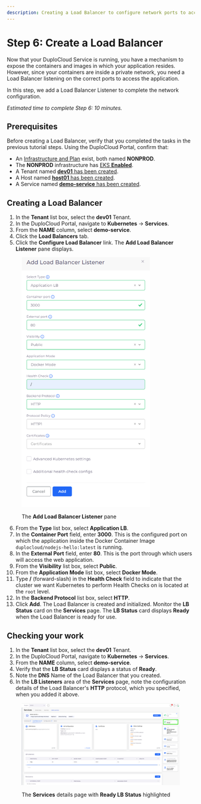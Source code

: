 ```yaml
---
description: Creating a Load Balancer to configure network ports to access the application
---
```


# Step 6: Create a Load Balancer

Now that your DuploCloud Service is running, you have a mechanism to expose the containers and images in which your application resides. However, since your containers are inside a private network, you need a Load Balancer listening on the correct ports to access the application.

In this step, we add a Load Balancer Listener to complete the network configuration.

_Estimated time to complete Step 6: 10 minutes._

## Prerequisites

Before creating a Load Balancer, verify that you completed the tasks in the previous tutorial steps.   Using the DuploCloud Portal, confirm that:

* An [Infrastructure and Plan](../step-1-infrastructure.md) exist, both named **NONPROD**.
* The **NONPROD** infrastructure has [EKS **Enabled**](../step-1-infrastructure.md#check-your-work).&#x20;
* A Tenant named [**dev01** has been created](../step-2-tenant.md).
* A Host named [**host01** has been created](step-3-create-host.md).
* A Service named [**demo-service** has been created](step-5-create-app-via-k8s.md).

## Creating a Load Balancer

1. In the **Tenant** list box, select the **dev01** Tenant.
2. In the DuploCloud Portal, navigate to **Kubernetes** -> **Services**. &#x20;
3. From the **NAME** column, select **demo-service**.
4. Click the **Load Balancers** tab.
5. Click the **Configure Load Balancer** link. The **Add Load Balancer Listener** pane displays.

<div align="left"><figure><img src="../../../.gitbook/assets/Screenshot (128).png" alt="" width="344"><figcaption><p>The <strong>Add Load Balancer Listener</strong> pane</p></figcaption></figure></div>

6. From the **Type** list box, select **Application LB**.
7. In the **Container Port** field, enter **3000**. This is the configured port on which the application inside the Docker Container Image `duplocloud/nodejs-hello:latest` is running.&#x20;
8. In the **External Port** field, enter **80**. This is the port through which users will access the web application.
9. From the **Visibility** list box, select **Public**.
10. From the **Application Mode** list box, select **Docker Mode**.
11. Type **/** (forward-slash) in the **Health Check** field to indicate that the cluster we want Kubernetes to perform Health Checks on is located at the `root` level.
12. In the **Backend Protocol** list box, select **HTTP**.
13. Click **Add**. The Load Balancer is created and initialized. Monitor the **LB Status** card on the **Services** page. The **LB Status** card displays **Ready** when the Load Balancer is ready for use.&#x20;

## Checking your work

1. In the **Tenant** list box, select the **dev01** Tenant.
2. In the DuploCloud Portal, navigate to **Kubernetes** -> **Services**. &#x20;
3. From the **NAME** column, select **demo-service**.
4. Verify that the **LB Status** card displays a status of **Ready**.&#x20;
5. Note the **DNS** Name of the Load Balancer that you created.&#x20;
6. In the **LB Listeners** area of the **Services** page, note the configuration details of the Load Balancer's **HTTP** protocol, which you specified, when you added it above.

<figure><img src="../../../.gitbook/assets/Screenshot (134) (1).png" alt=""><figcaption><p>The <strong>Services</strong> details page with <strong>Ready LB Status</strong> highlighted</p></figcaption></figure>

